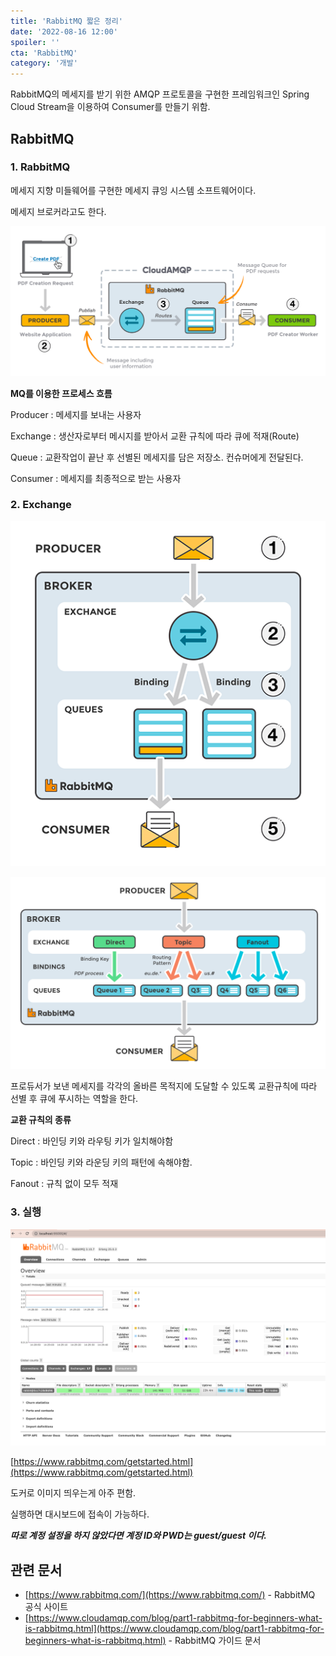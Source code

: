 ```yaml
---
title: 'RabbitMQ 짧은 정리'
date: '2022-08-16 12:00'
spoiler: ''
cta: 'RabbitMQ'
category: '개발'
---
```



RabbitMQ의 메세지를 받기 위한 AMQP 프로토콜을 구현한 프레임워크인 Spring Cloud Stream을 이용하여 Consumer를 만들기 위함.

## RabbitMQ

### 1. RabbitMQ

메세지 지향 미들웨어를 구현한 메세지 큐잉 시스템 소프트웨어이다.

메세지 브로커라고도 한다.

![Untitled](./0.png)

**MQ를 이용한 프로세스 흐름**

Producer : 메세지를 보내는 사용자

Exchange : 생산자로부터 메시지를 받아서 교환 규칙에 따라 큐에 적재(Route)

Queue : 교환작업이 끝난 후 선별된 메세지를 담은 저장소. 컨슈머에게 전달된다.

Consumer : 메세지를 최종적으로 받는 사용자

### 2. Exchange

![Untitled](./1.png)

![Untitled](./2.png)

프로듀서가 보낸 메세지를 각각의 올바른 목적지에 도달할 수 있도록 교환규칙에 따라 선별 후 큐에 푸시하는 역할을 한다.

**교환 규칙의 종류**

Direct : 바인딩 키와 라우팅 키가 일치해야함

Topic : 바인딩 키와 라운딩 키의 패턴에 속해야함.

Fanout : 규칙 없이 모두 적재

### **3. 실행**

![Untitled](./3.png)

[https://www.rabbitmq.com/getstarted.html](https://www.rabbitmq.com/getstarted.html)

도커로 이미지 띄우는게 아주 편함.

실행하면 대시보드에 접속이 가능하다.

***따로 계정 설정을 하지 않았다면 계정 ID와 PWD는 guest/guest 이다.***

## 관련 문서

- [https://www.rabbitmq.com/](https://www.rabbitmq.com/) - RabbitMQ 공식 사이트
- [https://www.cloudamqp.com/blog/part1-rabbitmq-for-beginners-what-is-rabbitmq.html](https://www.cloudamqp.com/blog/part1-rabbitmq-for-beginners-what-is-rabbitmq.html) - RabbitMQ 가이드 문서